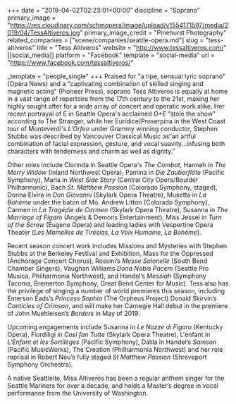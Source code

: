 +++
date = "2019-04-02T02:23:01+00:00"
discipline = "Soprano"
primary_image = "https://res.cloudinary.com/schmopera/image/upload/v1554171597/media/2019/04/TessAltiveros.jpg"
primary_image_credit = "Pinehurst Photography"
related_companies = ["scene/companies/seattle-opera.md"]
slug = "tess-altiveros"
title = "Tess Altiveros"
website = "http://www.tessaltiveros.com/"
[[social_media]]
platform = "Facebook"
template = "social-media"
url = "https://www.facebook.com/tessaltiveros/"

_template = "people_single"
+++
Praised for "a ripe, sensual lyric soprano"(Opera News) and a "captivating combination of skilled singing and magnetic acting" (Pioneer Press), soprano Tess Altiveros is equally at home in a vast range of repertoire from the 17th century to the 21st, making her highly sought after for a wide array of concert and operatic work alike.  Her recent portrayal of E in Seattle Opera's acclaimed _O+E_ “stole the show” according to The Stranger, while her Euridice/Proserpina in the West Coast tour of Monteverdi's _L'Orfeo_ under Grammy winning conductor, Stephen Stubbs was described by Vancouver Classical Music as“an artful combination of facial expression, gesture, and vocal suavity...infusing both characters with tenderness and charm as well as dignity.”

Other roles include Clorinda in Seattle Opera's _The Combat_, Hannah in _The Merry Widow_ (Inland Northwest Opera), Pamina in _Die Zauberflöte_ (Pacific Symphony), Maria in _West Side Story_ (Central City Opera/Boulder Philharmonic), Bach _St. Matthew Passion_ (Colorado Symphony, staged), Donna Elvira in _Don Giovanni_ (Skylark Opera Theatre), Musetta in _La Bohème_ under the baton of Mo. Andrew Litton (Colorado Symphony), Carmen in _La Tragédie de Carmen_ (Skylark Opera Theatre), Susanna in _The Marriage of Figaro_ (Angels & Demons Entertainment), Miss Jessel in _Turn of the Screw_ (Eugene Opera) and leading ladies with Vespertine Opera Theater (_Les Mamelles de Tirésias_, _La Voix Humaine_, _La Bohème_).  

Recent season concert work includes Missions and Mysteries with Stephen Stubbs at the Berkeley Festival and Exhibition, Mass for the Oppressed (Anchorage Concert Chorus), Rossini’s _Messe Solonelle_ (South Bend Chamber Singers), Vaughan Williams _Dona Nobis Pacem_ (Seattle Pro Musica, Philharmonia Northwest), and Handel’s _Messiah_ (Symphony Tacoma, Bremerton Symphony, Great Bend Center for Music).  Tess also has the privilege of singing a number of world premieres this season, including Emerson Eads’s _Princess Sophia_ (The Orpheus Project) Donald Skirvin’s _Canticles of Crimson_, and will make her Carnegie Hall debut in the premiere of John Muehleisen’s _Borders_ in May of 2019.

Upcoming engagements include Susanna in _Le Nozze di Figaro_ (Kentucky Opera),  Fiordiligi in _Così fan Tutte_ (Skylark Opera Theatre), L'enfant in _L'Enfant et les Sortilèges_ (Pacific Symphony), Dalila in Handel’s _Samson_ (Pacific MusicWorks), The Creation (Philharmonia Northwest) and her role reprisal in Robert Neu’s fully staged _St Matthew Passion_ (Shreveport Symphony Orchestra).

A native Seattleite, Miss Altiveros has been a regular anthem singer for the Seattle Mariners for over a decade, and holds a Master’s degree in vocal performance from the University of Washington.